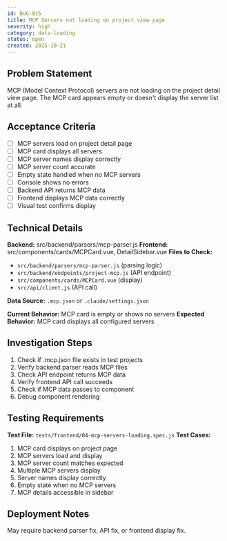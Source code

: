 ```yaml
---
id: BUG-015
title: MCP Servers not loading on project view page
severity: high
category: data-loading
status: open
created: 2025-10-21
---
```


## Problem Statement
MCP (Model Context Protocol) servers are not loading on the project detail view page. The MCP card appears empty or doesn't display the server list at all.

## Acceptance Criteria
- [ ] MCP servers load on project detail page
- [ ] MCP card displays all servers
- [ ] MCP server names display correctly
- [ ] MCP server count accurate
- [ ] Empty state handled when no MCP servers
- [ ] Console shows no errors
- [ ] Backend API returns MCP data
- [ ] Frontend displays MCP data correctly
- [ ] Visual test confirms display

## Technical Details
**Backend:** src/backend/parsers/mcp-parser.js
**Frontend:** src/components/cards/MCPCard.vue, DetailSidebar.vue
**Files to Check:**
- `src/backend/parsers/mcp-parser.js` (parsing logic)
- `src/backend/endpoints/project-mcp.js` (API endpoint)
- `src/components/cards/MCPCard.vue` (display)
- `src/api/client.js` (API call)

**Data Source:** `.mcp.json` or `.claude/settings.json`

**Current Behavior:** MCP card is empty or shows no servers
**Expected Behavior:** MCP card displays all configured servers

## Investigation Steps
1. Check if .mcp.json file exists in test projects
2. Verify backend parser reads MCP files
3. Check API endpoint returns MCP data
4. Verify frontend API call succeeds
5. Check if MCP data passes to component
6. Debug component rendering

## Testing Requirements
**Test File:** `tests/frontend/04-mcp-servers-loading.spec.js`
**Test Cases:**
1. MCP card displays on project page
2. MCP servers load and display
3. MCP server count matches expected
4. Multiple MCP servers display
5. Server names display correctly
6. Empty state when no MCP servers
7. MCP details accessible in sidebar

## Deployment Notes
May require backend parser fix, API fix, or frontend display fix.
